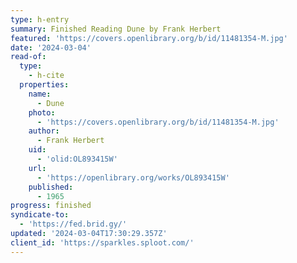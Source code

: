 ```yaml
---
type: h-entry
summary: Finished Reading Dune by Frank Herbert
featured: 'https://covers.openlibrary.org/b/id/11481354-M.jpg'
date: '2024-03-04'
read-of:
  type:
    - h-cite
  properties:
    name:
      - Dune
    photo:
      - 'https://covers.openlibrary.org/b/id/11481354-M.jpg'
    author:
      - Frank Herbert
    uid:
      - 'olid:OL893415W'
    url:
      - 'https://openlibrary.org/works/OL893415W'
    published:
      - 1965
progress: finished
syndicate-to:
  - 'https://fed.brid.gy/'
updated: '2024-03-04T17:30:29.357Z'
client_id: 'https://sparkles.sploot.com/'
---
```


